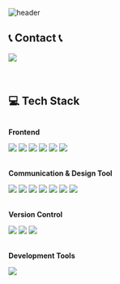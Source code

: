![header](https://capsule-render.vercel.app/api?type=venom&color=balck&height=300&section=header&text=Hello%World!&fontSize=90)

<div align="left">
  
## 📞 Contact 📞
<div style="display:flex; flex-direction:row;">
       <a href="mailto:kmpluto83@gmail.com">
            <img src="https://img.shields.io/badge/Gmail-EA4335?style=for-the-badge&logo=Gmail&logoColor=white"> 
        </a>
   </div><br>

  <br>

  ## 💻 Tech Stack
  <div style="display:flex; flex-direction:column; align-items:flex-start;">
      <!-- Frontend -->
      <p><strong>Frontend</strong></p>
       <div>
        <img src="https://img.shields.io/badge/html5-E34F26?style=flat-square&logo=html5&logoColor=white"> 
        <img src="https://img.shields.io/badge/css-1572B6?style=flat-square&logo=css3&logoColor=white">
        <img src="https://img.shields.io/badge/React-61DAFB?style=flat-square&logo=React&logoColor=white">
        <img src="https://img.shields.io/badge/javascript-F7DF1E?style=flat-square&logo=javascript&logoColor=black"> 
        <img src="https://img.shields.io/badge/jQuery-0769AD?style=flat-square&logo=jQuery&logoColor=white">
        <img src="https://img.shields.io/badge/bootstrap-7952B3?style=flat-square&logo=bootstrap&logoColor=white">
       </div><br>
      <!-- communication & Design Tool -->
      <p><strong>Communication & Design Tool</strong></p>
       <div>
         <img src="https://img.shields.io/badge/Notion-000000?style=flat-square&logo=Notion&logoColor=white">
         <img src="https://img.shields.io/badge/Slack-4A154B?style=flat-square&logo=Slack&logoColor=white">
         <img src="https://img.shields.io/badge/Jira-0052CC?style=flat-square&logo=Jira&logoColor=white">
         <img src="https://img.shields.io/badge/Figma-F24E1E?style=flat-square&logo=Figma&logoColor=white">
         <img src="https://img.shields.io/badge/Figma-F24E1E?style=flat-square&logo=Figma&logoColor=white">
         <img src="https://img.shields.io/badge/Photoshop-31A8FF?style=flat-square&logo=Photoshop&logoColor=white">
         <img src="https://img.shields.io/badge/illustrator-FF9A00?style=flat-square&logo=illustrator&logoColor=white">
       </div><br>
       <!-- Version Control -->
        <p><strong>Version Control</strong></p>
         <div>
           <img src="https://img.shields.io/badge/Git-F05032?style=flat-square&logo=Git&logoColor=white">
           <img src="https://img.shields.io/badge/GitHub-181717?style=flat-square&logo=GitHub&logoColor=white">
           <img src="https://img.shields.io/badge/Subversion-809CC9?style=flat-square&logo=Subversion&logoColor=white">
         </div><br>
        <!-- Development Tools -->
        <p><strong>Development Tools</strong></p>
         <div>
           <img src="https://img.shields.io/badge/visualstudiocode-007ACC?style=flat-square&logo=visualstudiocode&logoColor=white">
         </div><br>
    </div><br>
</div>

<!--
**lucky-kms/lucky-kms** is a ✨ _special_ ✨ repository because its `README.md` (this file) appears on your GitHub profile.

Here are some ideas to get you started:

- 🔭 I’m currently working on ...
- 🌱 I’m currently learning : Front-end Developer
- 📫 How to reach me: kmpluto83@gmail.com
-->
